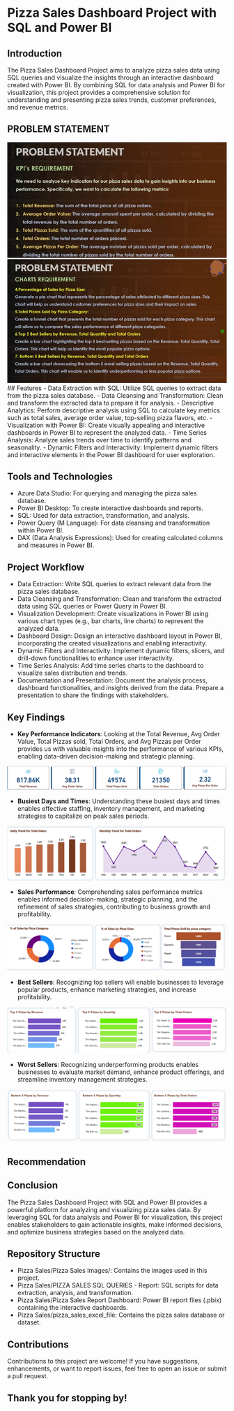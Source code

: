 # Pizza Sales Dashboard Project with SQL and Power BI

## Introduction
The Pizza Sales Dashboard Project aims to analyze pizza sales data using SQL queries and visualize the insights through an interactive dashboard created with Power BI. By combining SQL for data analysis and Power BI for visualization, this project provides a comprehensive solution for understanding and presenting pizza sales trends, customer preferences, and revenue metrics.

## PROBLEM STATEMENT 
<img src = "https://github.com/Frances-Odunaiya/Data-Analysis-and-Visualizations-Using-SQL-POWERBI/blob/main/Pizza%20Sales/Pizza%20Sales%20Images/Problem%20Statement%201.jpg" alt = "Problem 1">
<img src = "https://github.com/Frances-Odunaiya/Data-Analysis-and-Visualizations-Using-SQL-POWERBI/blob/main/Pizza%20Sales/Pizza%20Sales%20Images/Problem%20Statement%202.jpg" alt = "Problem 2">
## Features
- Data Extraction with SQL: Utilize SQL queries to extract data from the pizza sales database.
- Data Cleansing and Transformation: Clean and transform the extracted data to prepare it for analysis.
- Descriptive Analytics: Perform descriptive analysis using SQL to calculate key metrics such as total sales, average order value, top-selling pizza flavors, etc.
- Visualization with Power BI: Create visually appealing and interactive dashboards in Power BI to represent the analyzed data.
- Time Series Analysis: Analyze sales trends over time to identify patterns and seasonality.
- Dynamic Filters and Interactivity: Implement dynamic filters and interactive elements in the Power BI dashboard for user exploration.

## Tools and Technologies
- Azure Data Studio: For querying and managing the pizza sales database.
- Power BI Desktop: To create interactive dashboards and reports.
- SQL: Used for data extraction, transformation, and analysis.
- Power Query (M Language): For data cleansing and transformation within Power BI.
- DAX (Data Analysis Expressions): Used for creating calculated columns and measures in Power BI.

## Project Workflow
- Data Extraction: Write SQL queries to extract relevant data from the pizza sales database.
- Data Cleansing and Transformation: Clean and transform the extracted data using SQL queries or Power Query in Power BI.
- Visualization Development: Create visualizations in Power BI using various chart types (e.g., bar charts, line charts) to represent the analyzed data.
- Dashboard Design: Design an interactive dashboard layout in Power BI, incorporating the created visualizations and enabling interactivity.
- Dynamic Filters and Interactivity: Implement dynamic filters, slicers, and drill-down functionalities to enhance user interactivity.
- Time Series Analysis: Add time series charts to the dashboard to visualize sales distribution and trends.
- Documentation and Presentation: Document the analysis process, dashboard functionalities, and insights derived from the data. Prepare a presentation to share the findings with stakeholders.

## Key Findings
- **Key Performance Indicators**: Looking at the Total Revenue, Avg Order Value, Total Pizzas sold, Total Orders, and Avg Pizzas per Order provides us with valuable insights into the performance of various KPIs, enabling data-driven decision-making and strategic planning.
<img src = "https://github.com/Frances-Odunaiya/Data-Analysis-and-Visualizations-Using-SQL-POWERBI/blob/main/Pizza%20Sales/Pizza%20Sales%20Images/Key_Findings_on_Visualizations/Screenshot%202024-04-01%20221321.png" alt = "KPI">

- **Busiest Days and Times**: Understanding these busiest days and times enables effective staffing, inventory management, and marketing strategies to capitalize on peak sales periods.
<img src = "https://github.com/Frances-Odunaiya/Data-Analysis-and-Visualizations-Using-SQL-POWERBI/blob/main/Pizza%20Sales/Pizza%20Sales%20Images/Key_Findings_on_Visualizations/Screenshot%202024-04-01%20221419.png" alt = "Busy days and times">

- **Sales Performance**: Comprehending sales performance metrics enables informed decision-making, strategic planning, and the refinement of sales strategies, contributing to business growth and profitability.
<img src = "https://github.com/Frances-Odunaiya/Data-Analysis-and-Visualizations-Using-SQL-POWERBI/blob/main/Pizza%20Sales/Pizza%20Sales%20Images/Key_Findings_on_Visualizations/Screenshot%202024-04-01%20221436.png" alt = "Sales Performance">

- **Best Sellers**: Recognizing top sellers will enable businesses to leverage popular products, enhance marketing strategies, and increase profitability.
<img src = "https://github.com/Frances-Odunaiya/Data-Analysis-and-Visualizations-Using-SQL-POWERBI/blob/main/Pizza%20Sales/Pizza%20Sales%20Images/Key_Findings_on_Visualizations/Screenshot%202024-04-01%20221517.png" alt = "Best Sellers">

- **Worst Sellers**: Recognizing underperforming products enables businesses to evaluate market demand, enhance product offerings, and streamline inventory management strategies.
<img src = "https://github.com/Frances-Odunaiya/Data-Analysis-and-Visualizations-Using-SQL-POWERBI/blob/main/Pizza%20Sales/Pizza%20Sales%20Images/Key_Findings_on_Visualizations/Screenshot%202024-04-01%20221533.png" alt = "Worst Sellers">

## Recommendation

## Conclusion
The Pizza Sales Dashboard Project with SQL and Power BI provides a powerful platform for analyzing and visualizing pizza sales data. By leveraging SQL for data analysis and Power BI for visualization, this project enables stakeholders to gain actionable insights, make informed decisions, and optimize business strategies based on the analyzed data.

## Repository Structure
- Pizza Sales/Pizza Sales Images/: Contains the images used in this project.
- Pizza Sales/PIZZA SALES SQL QUERIES - Report: SQL scripts for data extraction, analysis, and transformation.
- Pizza Sales/Pizza Sales Report Dashboard: Power BI report files (.pbix) containing the interactive dashboards.
- Pizza Sales/pizza_sales_excel_file: Contains the pizza sales database or dataset.

## Contributions
Contributions to this project are welcome! If you have suggestions, enhancements, or want to report issues, feel free to open an issue or submit a pull request.

## Thank you for stopping by!

